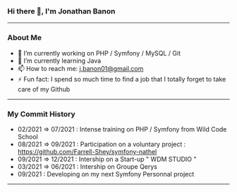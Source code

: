 
  ### Hi there 👋, I'm Jonathan Banon
  
-----------------------------------------------------------------------------------------------------------------------------------------------------------
  ### About Me

- 🔭 I’m currently working on PHP / Symfony / MySQL / Git
- 🌱 I’m currently learning Java
- 📫 How to reach me: j.banon01@gmail.com
- ⚡ Fun fact: I spend so much time to find a job that I totally forget to take care of my Github 

-----------------------------------------------------------------------------------------------------------------------------------------------------------
### My Commit History 

- 02/2021 => 07/2021 : Intense training on PHP / Symfony from Wild Code School
- 08/2021 => 09/2021 : Participation on a voluntary project : https://github.com/Farrell-Shey/symfony-nathel
- 09/2021 => 12/2021 : Intership on a Start-up " WDM STUDIO "
- 03/2021 => 06/2021 : Intership on Groupe Qerys
- 09/2021 : Developing on my next Symfony Personnal project 

-----------------------------------------------------------------------------------------------------------------------------------------------------------
